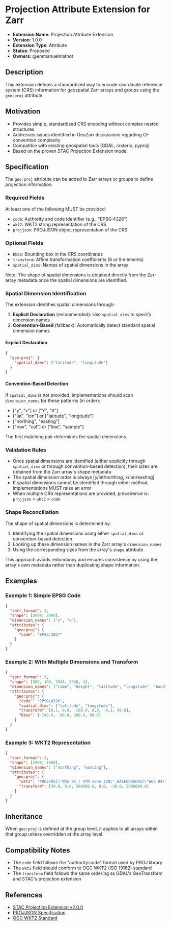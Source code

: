 # Projection Attribute Extension for Zarr

- **Extension Name**: Projection Attribute Extension
- **Version**: 1.0.0
- **Extension Type**: Attribute
- **Status**: Proposed
- **Owners**: @emmanuelmathot

## Description

This extension defines a standardized way to encode coordinate reference system (CRS) information for geospatial Zarr arrays and groups using the `geo:proj` attribute.

## Motivation

- Provides simple, standardized CRS encoding without complex nested structures
- Addresses issues identified in GeoZarr discussions regarding CF convention complexity
- Compatible with existing geospatial tools (GDAL, rasterio, pyproj)
- Based on the proven STAC Projection Extension model

## Specification

The `geo:proj` attribute can be added to Zarr arrays or groups to define projection information.

### Required Fields

At least one of the following MUST be provided:

- `code`: Authority and code identifier (e.g., "EPSG:4326")
- `wkt2`: WKT2 string representation of the CRS
- `projjson`: PROJJSON object representation of the CRS

### Optional Fields

- `bbox`: Bounding box in the CRS coordinates
- `transform`: Affine transformation coefficients (6 or 9 elements)
- `spatial_dims`: Names of spatial dimensions in the array

Note: The shape of spatial dimensions is obtained directly from the Zarr array metadata once the spatial dimensions are identified.

### Spatial Dimension Identification

The extension identifies spatial dimensions through:

1. **Explicit Declaration** (recommended): Use `spatial_dims` to specify dimension names
2. **Convention-Based** (fallback): Automatically detect standard spatial dimension names

#### Explicit Declaration

```json
{
  "geo:proj": {
    "spatial_dims": ["latitude", "longitude"]
  }
}
```

#### Convention-Based Detection

If `spatial_dims` is not provided, implementations should scan `dimension_names` for these patterns (in order):

- ["y", "x"] or ["Y", "X"]
- ["lat", "lon"] or ["latitude", "longitude"]
- ["northing", "easting"]
- ["row", "col"] or ["line", "sample"]

The first matching pair determines the spatial dimensions.

### Validation Rules

- Once spatial dimensions are identified (either explicitly through `spatial_dims` or through convention-based detection), their sizes are obtained from the Zarr array's shape metadata
- The spatial dimension order is always [y/lat/northing, x/lon/easting]
- If spatial dimensions cannot be identified through either method, implementations MUST raise an error
- When multiple CRS representations are provided, precedence is: `projjson` > `wkt2` > `code`

### Shape Reconciliation

The shape of spatial dimensions is determined by:
1. Identifying the spatial dimensions using either `spatial_dims` or convention-based detection
2. Looking up these dimension names in the Zarr array's `dimension_names`
3. Using the corresponding sizes from the array's `shape` attribute

This approach avoids redundancy and ensures consistency by using the array's own metadata rather than duplicating shape information.

## Examples

### Example 1: Simple EPSG Code

```json
{
  "zarr_format": 3,
  "shape": [2048, 2048],
  "dimension_names": ["y", "x"],
  "attributes": {
    "geo:proj": {
      "code": "EPSG:3857"
    }
  }
}
```

### Example 2: With Multiple Dimensions and Transform

```json
{
  "zarr_format": 3,
  "shape": [365, 100, 2048, 2048, 4],
  "dimension_names": ["time", "height", "latitude", "longitude", "band"],
  "attributes": {
    "geo:proj": {
      "code": "EPSG:4326",
      "spatial_dims": ["latitude", "longitude"],
      "transform": [0.1, 0.0, -180.0, 0.0, -0.1, 90.0],
      "bbox": [-180.0, -90.0, 180.0, 90.0]
    }
  }
}
```

### Example 3: WKT2 Representation

```json
{
  "zarr_format": 3,
  "shape": [1000, 1000],
  "dimension_names": ["northing", "easting"],
  "attributes": {
    "geo:proj": {
      "wkt2": "PROJCRS[\"WGS 84 / UTM zone 33N\",BASEGEOGCRS[\"WGS 84\",DATUM[\"World Geodetic System 1984\",ELLIPSOID[\"WGS 84\",6378137,298.257223563,LENGTHUNIT[\"metre\",1]]],PRIMEM[\"Greenwich\",0,ANGLEUNIT[\"degree\",0.0174532925199433]]],CONVERSION[\"UTM zone 33N\",METHOD[\"Transverse Mercator\",ID[\"EPSG\",9807]],PARAMETER[\"Latitude of natural origin\",0,ANGLEUNIT[\"degree\",0.0174532925199433]],PARAMETER[\"Longitude of natural origin\",15,ANGLEUNIT[\"degree\",0.0174532925199433]],PARAMETER[\"Scale factor at natural origin\",0.9996,SCALEUNIT[\"unity\",1]],PARAMETER[\"False easting\",500000,LENGTHUNIT[\"metre\",1]],PARAMETER[\"False northing\",0,LENGTHUNIT[\"metre\",1]]],CS[Cartesian,2],AXIS[\"easting\",east,ORDER[1],LENGTHUNIT[\"metre\",1]],AXIS[\"northing\",north,ORDER[2],LENGTHUNIT[\"metre\",1]]]",
      "transform": [30.0, 0.0, 500000.0, 0.0, -30.0, 5000000.0]
    }
  }
}
```

## Inheritance

When `geo:proj` is defined at the group level, it applies to all arrays within that group unless overridden at the array level.

## Compatibility Notes

- The `code` field follows the "authority:code" format used by PROJ library
- The `wkt2` field should conform to OGC WKT2 (ISO 19162) standard
- The `transform` field follows the same ordering as GDAL's GeoTransform and STAC's projection extension

## References

- [STAC Projection Extension v2.0.0](https://github.com/stac-extensions/projection)
- [PROJJSON Specification](https://proj.org/specifications/projjson.html)
- [OGC WKT2 Standard](https://www.ogc.org/standards/wkt-crs)
